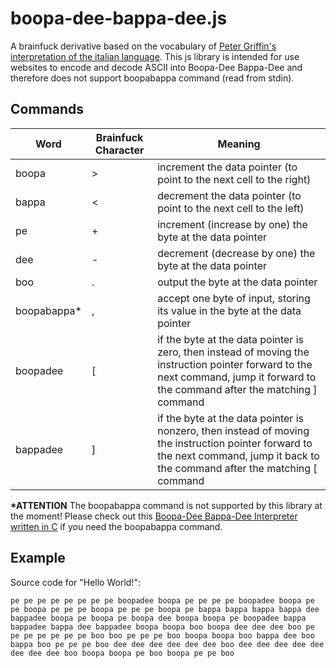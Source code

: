 # boopa-dee-bappa-dee.js

A brainfuck derivative based on the vocabulary of [Peter Griffin's interpretation of the italian language](https://youtu.be/aS38wY1Fm34).
This js library is intended for use websites to encode and decode ASCII into Boopa-Dee Bappa-Dee and therefore does not support boopabappa command (read from stdin).

## Commands
Word | Brainfuck Character | Meaning
--- | --- | ---
boopa | \> | increment the data pointer (to point to the next cell to the right)
bappa | \< | decrement the data pointer (to point to the next cell to the left)
pe | \+ | increment (increase by one) the byte at the data pointer
dee | \- | decrement (decrease by one) the byte at the data pointer
boo | \. | output the byte at the data pointer
boopabappa* | \, | accept one byte of input, storing its value in the byte at the data pointer
boopadee | \[ | if the byte at the data pointer is zero, then instead of moving the instruction pointer forward to the next command, jump it forward to the command after the matching ] command
bappadee | \] | if the byte at the data pointer is nonzero, then instead of moving the instruction pointer forward to the next command, jump it back to the command after the matching [ command

**\*ATTENTION**
The boopabappa command is not supported by this library at the moment! Please check out this [Boopa-Dee Bappa-Dee Interpreter written in C](https://github.com/MrMonk3y/Boopa-Dee-Bappa-Dee) if you need the boopabappa command.

## Example
Source code for "Hello World!":
```
pe pe pe pe pe pe pe pe boopadee boopa pe pe pe pe boopadee boopa pe pe boopa pe pe pe boopa pe pe pe boopa pe bappa bappa bappa bappa dee bappadee boopa pe boopa pe boopa dee boopa boopa pe boopadee bappa bappadee bappa dee bappadee boopa boopa boo boopa dee dee dee boo pe pe pe pe pe pe pe boo boo pe pe pe boo boopa boopa boo bappa dee boo bappa boo pe pe pe boo dee dee dee dee dee dee boo dee dee dee dee dee dee dee dee boo boopa boopa pe boo boopa pe pe boo
```
